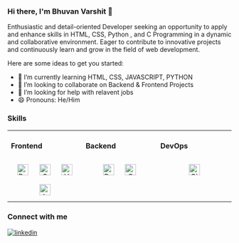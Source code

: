 ### Hi there, I'm Bhuvan Varshit 👋

Enthusiastic and detail-oriented Developer seeking an opportunity to apply and enhance skills in HTML, CSS, Python , and C Programming in a dynamic and collaborative environment. Eager to contribute to innovative projects and continuously learn and grow in the field of web development.

Here are some ideas to get you started:

- 🌱 I’m currently learning HTML, CSS, JAVASCRIPT, PYTHON
- 👯 I’m looking to collaborate on Backend & Frontend Projects
- 🤔 I’m looking for help with relavent jobs
- 😄 Pronouns: He/Him

### Skills
  <table><tr><td valign="top" width="33%">


#### Frontend  
<div align="center">  
<img style="margin: 10px" src="https://profilinator.rishav.dev/skills-assets/bootstrap-plain.svg" alt="Bootstrap" height="25" />  
<img style="margin: 10px" src="https://profilinator.rishav.dev/skills-assets/css3-original-wordmark.svg" alt="CSS3" height="25" />  
<img style="margin: 10px" src="https://profilinator.rishav.dev/skills-assets/html5-original-wordmark.svg" alt="HTML5" height="25" />  
<img style="margin: 10px" src="https://profilinator.rishav.dev/skills-assets/javascript-original.svg" alt="JavaScript" height="25" />  
</div>

</td><td valign="top" width="33%">


#### Backend  
<div align="center">     
<img style="margin: 10px" src="https://profilinator.rishav.dev/skills-assets/python-original.svg" alt="Python" height="25" />  
<img style="margin: 10px" src="https://techedo.com/images/programming-img.jpg" alt="C Programming" height="25" />  
</div>

</td><td valign="top" width="33%">



#### DevOps  
<div align="center">  
<img style="margin: 10px" src="https://profilinator.rishav.dev/skills-assets/git-scm-icon.svg" alt="Git" height="25" />  
</div>

</td></tr></table>  
  
  
### Connect with me  

<div align="left">
<a href="https://www.linkedin.com/in/bhuvan-varshit-tamarana-81435a172/" target="_blank">
<img src=https://img.shields.io/badge/linkedin-%231E77B5.svg?&style=for-the-badge&logo=linkedin&logoColor=white alt=linkedin style="margin-bottom: 5px;" />
</a>
</div> 
